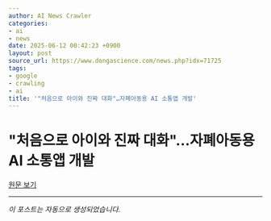 ```yaml
---
author: AI News Crawler
categories:
- ai
- news
date: 2025-06-12 00:42:23 +0900
layout: post
source_url: https://www.dongascience.com/news.php?idx=71725
tags:
- google
- crawling
- ai
title: '"처음으로 아이와 진짜 대화"…자폐아동용 AI 소통앱 개발'
---
```


# "처음으로 아이와 진짜 대화"…자폐아동용 AI 소통앱 개발

[원문 보기](https://www.dongascience.com/news.php?idx=71725)

---
*이 포스트는 자동으로 생성되었습니다.*

